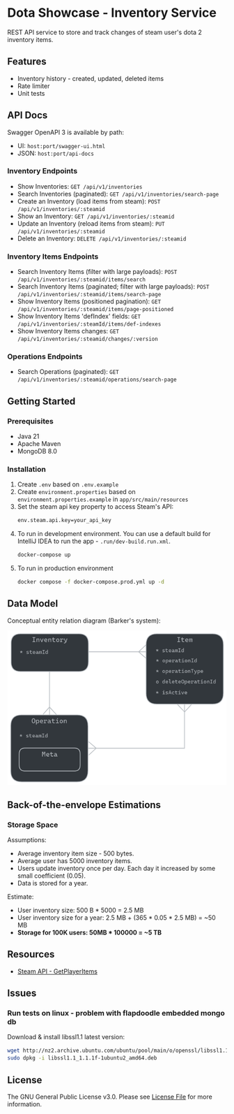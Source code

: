 # Dota Showcase - Inventory Service

REST API service to store and track changes of steam user's dota 2 inventory items.

## Features

* Inventory history - created, updated, deleted items
* Rate limiter
* Unit tests

## API Docs

Swagger OpenAPI 3 is available by path:

* UI:   `host:port/swagger-ui.html`
* JSON: `host:port/api-docs`

### Inventory Endpoints

* Show Inventories: `GET /api/v1/inventories`
* Search Inventories (paginated): `GET /api/v1/inventories/search-page`
* Create an Inventory (load items from steam): `POST /api/v1/inventories/:steamid`
* Show an Inventory: `GET /api/v1/inventories/:steamid`
* Update an Inventory (reload items from steam): `PUT /api/v1/inventories/:steamid`
* Delete an Inventory: `DELETE /api/v1/inventories/:steamid`

### Inventory Items Endpoints

* Search Inventory Items (filter with large payloads): `POST /api/v1/inventories/:steamid/items/search`
* Search Inventory Items (paginated; filter with large payloads): `POST /api/v1/inventories/:steamid/items/search-page`
* Show Inventory Items (positioned pagination): `GET /api/v1/inventories/:steamid/items/page-positioned`
* Show Inventory Items 'defIndex' fields: `GET /api/v1/inventories/:steamId/items/def-indexes`
* Show Inventory Items changes: `GET /api/v1/inventories/:steamid/changes/:version`

### Operations Endpoints

* Search Operations (paginated): `GET /api/v1/inventories/:steamid/operations/search-page`

## Getting Started

### Prerequisites

* Java 21
* Apache Maven
* MongoDB 8.0

### Installation

1. Create `.env` based on `.env.example`
2. Create `environment.properties` based on `environment.properties.example` in `app/src/main/resources`
3. Set the steam api key property to access Steam's API:
    ```bash
    env.steam.api.key=your_api_key
    ```
4. To run in development environment. 
   You can use a default build for IntelliJ IDEA to run the app - `.run/dev-build.run.xml`.
    ```bash
    docker-compose up
    ```
5. To run in production environment
    ```bash
    docker compose -f docker-compose.prod.yml up -d
    ```

## Data Model

Conceptual entity relation diagram (Barker's system):

![](entity-relation-diagram.png)

## Back-of-the-envelope Estimations

###  Storage Space

Assumptions:

* Average inventory item size - 500 bytes.
* Average user has 5000 inventory items.
* Users update inventory once per day. Each day it increased by some small coefficient (0.05).
* Data is stored for a year.

Estimate:

* User inventory size: 500 B * 5000 = 2.5 MB
* User inventory size for a year: 2.5 MB + (365 * 0.05 * 2.5 MB) = ~50 MB
* **Storage for 100K users: 50MB * 100000 = ~5 TB**
## Resources

- [Steam API - GetPlayerItems](https://wiki.teamfortress.com/wiki/WebAPI/GetPlayerItems)

## Issues

### Run tests on linux - problem with flapdoodle embedded mongo db
Download & install libssl1.1 latest version:

```bash
wget http://nz2.archive.ubuntu.com/ubuntu/pool/main/o/openssl/libssl1.1_1.1.1f-1ubuntu2_amd64.deb
sudo dpkg -i libssl1.1_1.1.1f-1ubuntu2_amd64.deb
 ```

## License

The GNU General Public License v3.0. Please see [License File](LICENSE) for more information.
